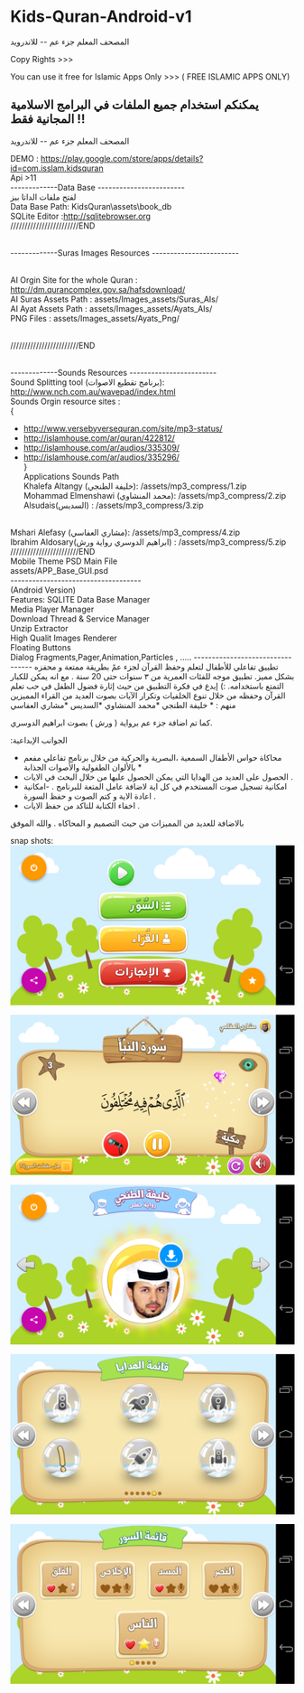 # Kids-Quran-Android-v1
المصحف المعلم جزء عم -- للاندرويد

Copy Rights >>>

You can use it free for Islamic Apps Only >>> ( FREE ISLAMIC APPS ONLY)

يمكنكم استخدام جميع الملفات في البرامج الاسلامية المجانية فقط !!
----------
المصحف المعلم جزء عم -- للاندرويد
<br/>

DEMO : https://play.google.com/store/apps/details?id=com.isslam.kidsquran
<br/>
Api >11
<br/>-------------Data Base ------------------------
<br/>لفتح ملفات الداتا بيز 
<br/>Data Base Path: KidsQuran\assets\book_db 
<br/>SQLite Editor :http://sqlitebrowser.org
<br/>////////////////////////END

<br/>-------------Suras Images Resources ------------------------

<br/>AI Orgin Site for the whole Quran : http://dm.qurancomplex.gov.sa/hafsdownload/
<br/>AI Suras Assets Path : assets/Images_assets/Suras_AIs/
<br/>AI Ayat Assets Path : assets/Images_assets/Ayats_AIs/
<br/>PNG Files : assets/Images_assets/Ayats_Png/

<br/>////////////////////////END

<br/>-------------Sounds Resources ------------------------
<br/>Sound Splitting tool (برنامج تقطيع الاصوات): http://www.nch.com.au/wavepad/index.html
<br/>Sounds Orgin resource sites : 
<br/>{
  * http://www.versebyversequran.com/site/mp3-status/
  * http://islamhouse.com/ar/quran/422812/
  * http://islamhouse.com/ar/audios/335309/
  * http://islamhouse.com/ar/audios/335296/
<br/>}
<br/>Applications Sounds Path
<br/>Khalefa Altangy (خليفة الطنجي): /assets/mp3_compress/1.zip
<br/>Mohammad Elmenshawi (محمد المنشاوي): /assets/mp3_compress/2.zip
<br/>Alsudais(السديس) : /assets/mp3_compress/3.zip
<br/>
Mshari Alefasy (مشاري العفاسي): /assets/mp3_compress/4.zip
<br/>
Ibrahim Aldosary(ابراهيم الدوسري رواية ورش) : /assets/mp3_compress/5.zip

<br/>
////////////////////////END
<br/>
Mobile Theme PSD Main File 
<br/>
assets/APP_Base_GUI.psd
<br/>
------------------------------------
<br/>
(Android Version)
<br/>
Features:
SQLITE Data Base Manager
<br/>
Media Player Manager
<br/>
Download Thread & Service Manager
<br/>
Unzip Extractor
<br/>
High Qualit Images Renderer 
<br/>
Floating Buttons
<br/>
Dialog Fragments,Pager,Animation,Particles , .....
---------------------------------
تطبيق تفاعلي للأطفال لتعلم وحفظ القرآن لجزء عمً بطريقة ممتعة و محفزه بشكل مميز.
تطبيق موجه للفئات العمرية من ٣ سنوات حتى 20 سنة . مع انه يمكن للكبار التمتع باستخدامه. :)
إبدع في فكرة التطبيق من حيث إثارة فضول الطفل في حب تعلم القرآن وحفظه من خلال تنوع الخلفيات وتكرار الآيات بصوت العديد من القراء المميزين منهم :
* خليفة الطنجي
*محمد المنشاوي
*السديس
*مشاري العفاسي

كما تم اضافة جزء عم برواية ( ورش ) بصوت ابراهيم الدوسري.

:الجوانب الإبداعية 
- محاكاة حواس الأطفال السمعية ،البصرية والحركية من خلال برنامج تفاعلي مفعم بالألوان الطفولية والأصوات الجذابة * 
- الحصول على العديد من الهدايا التي يمكن الحصول عليها من خلال البحث في الايات .
- امكانية تسجيل صوت المستخدم في كل اية لاضافة عامل المتعة للبرنامج .
-امكانية اعادة الاية و كتم الصوت و حفظ السورة .
- اخفاء الكتابة للتاكد من حفظ الايات .

بالاضافة للعديد من المميزات من حيث التصميم و المحاكاه .
والله الموفق

snap shots:
![alt tag](https://raw.githubusercontent.com/abodehq/Kids-Quran-Android-v1/master/KidsQuran/img1.png)

![alt tag](https://raw.githubusercontent.com/abodehq/Kids-Quran-Android-v1/master/KidsQuran/img2.png)

![alt tag](https://raw.githubusercontent.com/abodehq/Kids-Quran-Android-v1/master/KidsQuran/img3.png)

![alt tag](https://raw.githubusercontent.com/abodehq/Kids-Quran-Android-v1/master/KidsQuran/img4.png)

![alt tag](https://raw.githubusercontent.com/abodehq/Kids-Quran-Android-v1/master/KidsQuran/img5.png)
